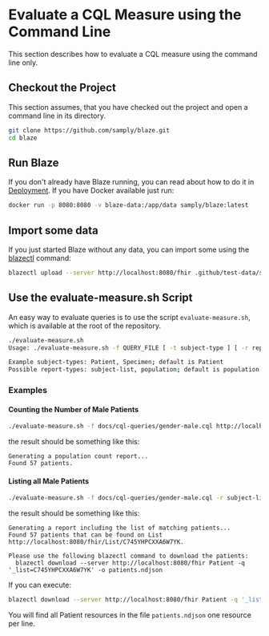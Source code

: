 # Evaluate a CQL Measure using the Command Line

This section describes how to evaluate a CQL measure using the command line only.

## Checkout the Project

This section assumes, that you have checked out the project and open a command line in its directory.

```sh
git clone https://github.com/samply/blaze.git
cd blaze
```

## Run Blaze

If you don't already have Blaze running, you can read about how to do it in [Deployment](../deployment.md). If you have Docker available just run:

```sh
docker run -p 8080:8080 -v blaze-data:/app/data samply/blaze:latest
```

## Import some data

If you just started Blaze without any data, you can import some using the [blazectl](https://github.com/samply/blazectl) command:

```sh
blazectl upload --server http://localhost:8080/fhir .github/test-data/synthea
```

## Use the evaluate-measure.sh Script

An easy way to evaluate queries is to use the script `evaluate-measure.sh`, which is available at the root of the repository.

```sh
./evaluate-measure.sh
Usage: ./evaluate-measure.sh -f QUERY_FILE [ -t subject-type ] [ -r report-type ] BASE

Example subject-types: Patient, Specimen; default is Patient
Possible report-types: subject-list, population; default is population 
```

### Examples

#### Counting the Number of Male Patients

```sh
./evaluate-measure.sh -f docs/cql-queries/gender-male.cql http://localhost:8080/fhir
```
the result should be something like this:

```text
Generating a population count report...
Found 57 patients.
```

#### Listing all Male Patients

```sh
./evaluate-measure.sh -f docs/cql-queries/gender-male.cql -r subject-list http://localhost:8080/fhir
```
the result should be something like this:

```text
Generating a report including the list of matching patients...
Found 57 patients that can be found on List http://localhost:8080/fhir/List/C745YHPCXXA6W7YK.

Please use the following blazectl command to download the patients:
  blazectl download --server http://localhost:8080/fhir Patient -q '_list=C745YHPCXXA6W7YK' -o patients.ndjson
```

If you can execute:

```sh
blazectl download --server http://localhost:8080/fhir Patient -q '_list=C745YHPCXXA6W7YK' -o patients.ndjson
```

You will find all Patient resources in the file `patients.ndjson` one resource per line.
